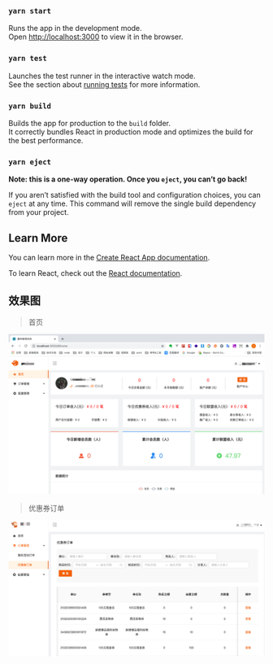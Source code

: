 ### `yarn start`

Runs the app in the development mode.<br />
Open [http://localhost:3000](http://localhost:3000) to view it in the browser.

### `yarn test`

Launches the test runner in the interactive watch mode.<br />
See the section about [running tests](https://facebook.github.io/create-react-app/docs/running-tests) for more information.

### `yarn build`

Builds the app for production to the `build` folder.<br />
It correctly bundles React in production mode and optimizes the build for the best performance.

### `yarn eject`

**Note: this is a one-way operation. Once you `eject`, you can’t go back!**

If you aren’t satisfied with the build tool and configuration choices, you can `eject` at any time. This command will remove the single build dependency from your project.

## Learn More

You can learn more in the [Create React App documentation](https://facebook.github.io/create-react-app/docs/getting-started).

To learn React, check out the [React documentation](https://reactjs.org/).

## 效果图

> 首页

<img src="./src/assets/home.png" alt="首页"/><br />
<!-- ![首页](https://github.com//machao07/image-store/blob/master/react-admin/home.png?raw=true "首页")<br /> -->

> 优惠券订单

<img src="./src/assets/coupon_order.png" alt="优惠券订单">
<!-- ![优惠券订单](https://github.com//machao07/image-store/blob/master/react-admin/coupon_order.png?raw=true "优惠券订单") -->
